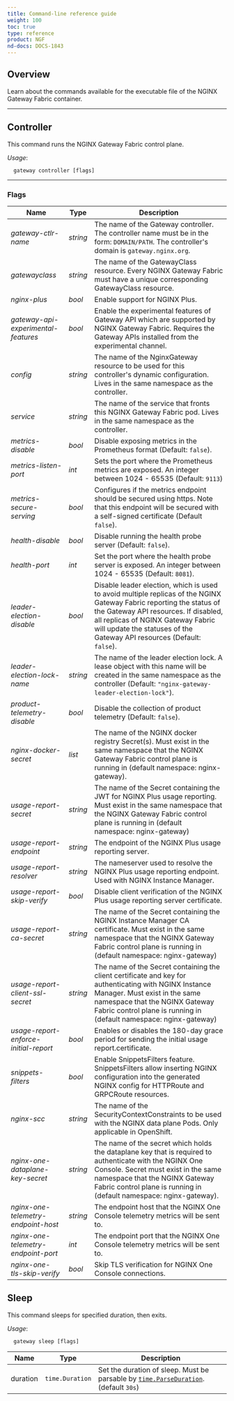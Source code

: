 ```yaml
---
title: Command-line reference guide
weight: 100
toc: true
type: reference
product: NGF
nd-docs: DOCS-1843
---
```


## Overview

Learn about the commands available for the executable file of the NGINX Gateway Fabric container.

---

## Controller

This command runs the NGINX Gateway Fabric control plane.

*Usage*:

```shell
  gateway controller [flags]
```

---

### Flags

| Name                                | Type     | Description                                                                                                                                                                                                                                                                                                                                                                              |
|-------------------------------------|----------|------------------------------------------------------------------------------------------------------------------------------------------------------------------------------------------------------------------------------------------------------------------------------------------------------------------------------------------------------------------------------------------|
| _gateway-ctlr-name_                 | _string_ | The name of the Gateway controller. The controller name must be in the form: `DOMAIN/PATH`. The controller's domain is `gateway.nginx.org`.                                                                                                                                                                                                                                              |
| _gatewayclass_                      | _string_ | The name of the GatewayClass resource. Every NGINX Gateway Fabric must have a unique corresponding GatewayClass resource.                                                                                                                                                                                                                                                                |
| _nginx-plus_                        | _bool_   | Enable support for NGINX Plus.                                                                                                                                                                                                                                                                                                                                                           |
| _gateway-api-experimental-features_ | _bool_   | Enable the experimental features of Gateway API which are supported by NGINX Gateway Fabric. Requires the Gateway APIs installed from the experimental channel.                                                                                                                                                                                                                          |
| _config_                            | _string_ | The name of the NginxGateway resource to be used for this controller's dynamic configuration. Lives in the same namespace as the controller.                                                                                                                                                                                                                                             |
| _service_                           | _string_ | The name of the service that fronts this NGINX Gateway Fabric pod. Lives in the same namespace as the controller.                                                                                                                                                                                                                                                                        |
| _metrics-disable_                   | _bool_   | Disable exposing metrics in the Prometheus format (Default: `false`).                                                                                                                                                                                                                                                                                                                    |
| _metrics-listen-port_               | _int_    | Sets the port where the Prometheus metrics are exposed. An integer between 1024 - 65535 (Default: `9113`)                                                                                                                                                                                                                                                                                |
| _metrics-secure-serving_            | _bool_   | Configures if the metrics endpoint should be secured using https. Note that this endpoint will be secured with a self-signed certificate (Default `false`).                                                                                                                                                                                                                              |
| _health-disable_                    | _bool_   | Disable running the health probe server (Default: `false`).                                                                                                                                                                                                                                                                                                                              |
| _health-port_                       | _int_    | Set the port where the health probe server is exposed. An integer between 1024 - 65535 (Default: `8081`).                                                                                                                                                                                                                                                                                |
| _leader-election-disable_           | _bool_   | Disable leader election, which is used to avoid multiple replicas of the NGINX Gateway Fabric reporting the status of the Gateway API resources. If disabled, all replicas of NGINX Gateway Fabric will update the statuses of the Gateway API resources (Default: `false`).                                                                                                             |
| _leader-election-lock-name_         | _string_ | The name of the leader election lock. A lease object with this name will be created in the same namespace as the controller (Default: `"nginx-gateway-leader-election-lock"`).                                                                                                                                                                                                           |
| _product-telemetry-disable_         | _bool_   | Disable the collection of product telemetry (Default: `false`).                                                                                                                                                                                                                                                                                                                          |
| _nginx-docker-secret_               | _list_   | The name of the NGINX docker registry Secret(s). Must exist in the same namespace that the NGINX Gateway Fabric control plane is running in (default namespace: nginx-gateway). |
| _usage-report-secret_               | _string_ | The name of the Secret containing the JWT for NGINX Plus usage reporting. Must exist in the same namespace that the NGINX Gateway Fabric control plane is running in (default namespace: nginx-gateway)                                                                                                                                                                                                                                                                                              |
| _usage-report-endpoint_           | _string_ | The endpoint of the NGINX Plus usage reporting server.                                                                                                                                                                                                                                                                                                                            |
| _usage-report-resolver_         | _string_ | The nameserver used to resolve the NGINX Plus usage reporting endpoint. Used with NGINX Instance Manager.                                                                                                                                                                                                                                                                                                     |
| _usage-report-skip-verify_          | _bool_   | Disable client verification of the NGINX Plus usage reporting server certificate.                                                                                                                                                                                                                                                                                                        |
| _usage-report-ca-secret_               | _string_ | The name of the Secret containing the NGINX Instance Manager CA certificate. Must exist in the same namespace that the NGINX Gateway Fabric control plane is running in (default namespace: nginx-gateway)                                                                                                                                                                                                                                                                                              |
| _usage-report-client-ssl-secret_               | _string_ | The name of the Secret containing the client certificate and key for authenticating with NGINX Instance Manager. Must exist in the same namespace that the NGINX Gateway Fabric control plane is running in (default namespace: nginx-gateway)                                                                                                                                                                                                                                                                                              |
| _usage-report-enforce-initial-report_          | _bool_   | Enables or disables the 180-day grace period for sending the initial usage report.certificate.                                                                                                                                                                                                                                                                                                                                                                                                                                                               |
| _snippets-filters_                  | _bool_   | Enable SnippetsFilters feature. SnippetsFilters allow inserting NGINX configuration into the generated NGINX config for HTTPRoute and GRPCRoute resources.                                                                                                                                                                                                                               |
| _nginx-scc_                  | _string_   | The name of the SecurityContextConstraints to be used with the NGINX data plane Pods. Only applicable in OpenShift.                                                                                                                                                                                                                               |
| _nginx-one-dataplane-key-secret_ | _string_ | The name of the secret which holds the dataplane key that is required to authenticate with the NGINX One Console. Secret must exist in the same namespace that the NGINX Gateway Fabric control plane is running in (default namespace: nginx-gateway). |
| _nginx-one-telemetry-endpoint-host_ | _string_ | The endpoint host that the NGINX One Console telemetry metrics will be sent to. |
| _nginx-one-telemetry-endpoint-port_ | _int_ | The endpoint port that the NGINX One Console telemetry metrics will be sent to. |
| _nginx-one-tls-skip-verify_ | _bool_ | Skip TLS verification for NGINX One Console connections. |

## Sleep

This command sleeps for specified duration, then exits.

_Usage_:

```shell
  gateway sleep [flags]
```

| Name     | Type            | Description                                                                                                                   |
| -------- | --------------- | ----------------------------------------------------------------------------------------------------------------------------- |
| duration | `time.Duration` | Set the duration of sleep. Must be parsable by [`time.ParseDuration`](https://pkg.go.dev/time#ParseDuration). (default `30s`) |